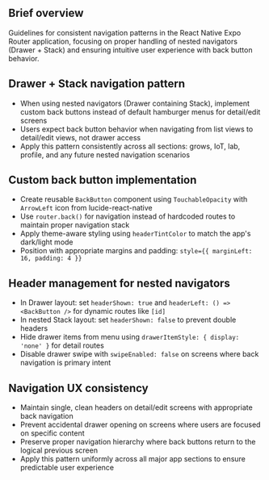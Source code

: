 ## Brief overview

Guidelines for consistent navigation patterns in the React Native Expo Router application, focusing on proper handling of nested navigators (Drawer + Stack) and ensuring intuitive user experience with back button behavior.

## Drawer + Stack navigation pattern

- When using nested navigators (Drawer containing Stack), implement custom back buttons instead of default hamburger menus for detail/edit screens
- Users expect back button behavior when navigating from list views to detail/edit views, not drawer access
- Apply this pattern consistently across all sections: grows, IoT, lab, profile, and any future nested navigation scenarios

## Custom back button implementation

- Create reusable `BackButton` component using `TouchableOpacity` with `ArrowLeft` icon from lucide-react-native
- Use `router.back()` for navigation instead of hardcoded routes to maintain proper navigation stack
- Apply theme-aware styling using `headerTintColor` to match the app's dark/light mode
- Position with appropriate margins and padding: `style={{ marginLeft: 16, padding: 4 }}`

## Header management for nested navigators

- In Drawer layout: set `headerShown: true` and `headerLeft: () => <BackButton />` for dynamic routes like `[id]`
- In nested Stack layout: set `headerShown: false` to prevent double headers
- Hide drawer items from menu using `drawerItemStyle: { display: 'none' }` for detail routes
- Disable drawer swipe with `swipeEnabled: false` on screens where back navigation is primary intent

## Navigation UX consistency

- Maintain single, clean headers on detail/edit screens with appropriate back navigation
- Prevent accidental drawer opening on screens where users are focused on specific content
- Preserve proper navigation hierarchy where back buttons return to the logical previous screen
- Apply this pattern uniformly across all major app sections to ensure predictable user experience
